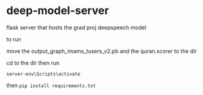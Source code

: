 # deep-model-server
flask server that hosts the  grad proj deepspeech model

to run

move the output_graph_imams_tusers_v2.pb and the quran.scorer to the dir

cd to the dir
then run

```server-env\Scripts\activate```

then
```pip install requirements.txt```
